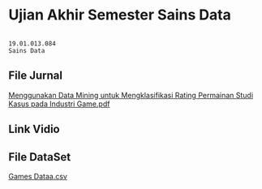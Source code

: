 # Ujian Akhir Semester Sains Data
```

19.01.013.084
Sains Data
```

## File Jurnal

[Menggunakan Data Mining untuk Mengklasifikasi Rating Permainan Studi Kasus pada Industri Game.pdf](https://github.com/GeyxerZero/UAS_Sains-Data/files/10463421/Menggunakan.Data.Mining.untuk.Mengklasifikasi.Rating.Permainan.Studi.Kasus.pada.Industri.Game.pdf)

## Link Vidio

## File DataSet

[Games Dataa.csv](https://github.com/GeyxerZero/UAS_Sains-Data/files/10463429/Games.Dataa.csv)
